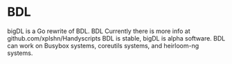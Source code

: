 # BDL
bigDL is a Go rewrite of BDL. BDL
Currently there is more info at github.com/xplshn/Handyscripts
BDL is stable, bigDL is alpha software. BDL can work on Busybox systems, coreutils systems, and heirloom-ng systems.
